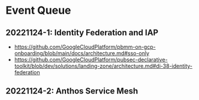 # Event Queue

## 20221124-1: Identity Federation and IAP 
- https://github.com/GoogleCloudPlatform/pbmm-on-gcp-onboarding/blob/main/docs/architecture.md#sso-only
- https://github.com/GoogleCloudPlatform/pubsec-declarative-toolkit/blob/dev/solutions/landing-zone/architecture.md#di-38-identity-federation

## 20221124-2: Anthos Service Mesh
